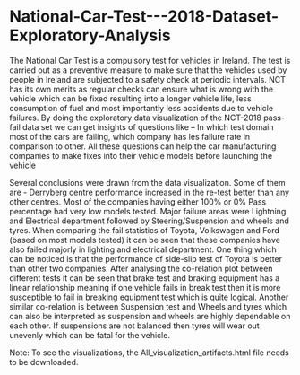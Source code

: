 # National-Car-Test---2018-Dataset-Exploratory-Analysis

The National Car Test is a compulsory test for vehicles in Ireland. 
The test is carried out as a preventive measure to make sure that the vehicles used by people in Ireland are subjected to a safety check at periodic intervals. 
NCT has its own merits as regular checks can ensure what is wrong with the vehicle which can be fixed resulting into a longer vehicle life, less consumption of fuel and most importantly less accidents due to vehicle failures. By doing the exploratory data visualization of the NCT-2018 pass-fail data set we can get insights of questions like – In which test domain most of the cars are failing, which company has les failure rate in comparison to other. All these questions can help the car manufacturing companies to make fixes into their vehicle models before launching the vehicle

Several conclusions were drawn from the data visualization. Some of them are - Derryberg centre performance increased in the re-test better than any other centres. Most of the companies having either 100% or 0% Pass percentage had very low models tested. Major failure areas were Lightning and Electrical department followed by Steering/Suspension and wheels and tyres. When comparing the fail statistics of Toyota, Volkswagen and Ford (based on most models tested) it can be seen that these companies have also failed majorly in lighting and electrical department. One thing which can be noticed is that the performance of side-slip test of Toyota is better than other two companies.
After analysing the co-relation plot between different tests it can be seen that brake test and braking equipment has a linear relationship meaning if one vehicle fails in break test then it is more susceptible to fail in breaking equipment test which is quite logical. Another similar co-relation is between Suspension test and Wheels and tyres which can also be interpreted as suspension and wheels are highly dependable on each other. If suspensions are not balanced then tyres will wear out unevenly which can be fatal for the vehicle.

Note: To see the visualizations, the All_visualization_artifacts.html file needs to be downloaded.
